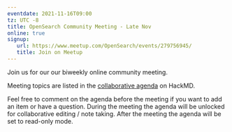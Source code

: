 ```yaml
---
eventdate: 2021-11-16T09:00
tz: UTC -8
title: OpenSearch Community Meeting - Late Nov
online: true
signup:
   url: https://www.meetup.com/OpenSearch/events/279756945/
   title: Join on Meetup
---
```


Join us for our our biweekly online community meeting. 

Meeting topics are listed in the [collaborative agenda](https://hackmd.io/6pF4IBvCT2OYv2E5ASm8WQ?both=) on HackMD. 

Feel free to comment on the agenda before the meeting if you want to add an item or have a question. 
During the meeting the agenda will be unlocked for collaborative editing / note taking. After the meeting the agenda will be set to read-only mode. 

      